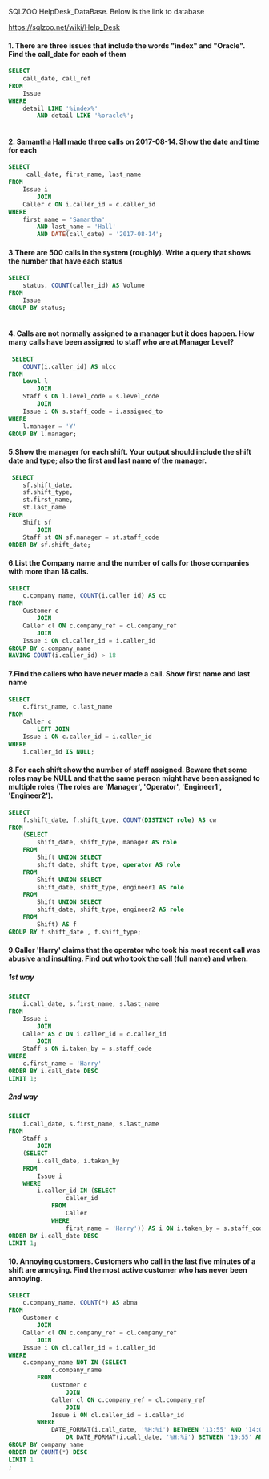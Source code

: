 SQLZOO HelpDesk_DataBase. Below is the link to database

https://sqlzoo.net/wiki/Help_Desk 



#### 1. There are three issues that include the words "index" and "Oracle". Find the call_date for each of them

```SQL
SELECT 
    call_date, call_ref
FROM
    Issue
WHERE
    detail LIKE '%index%'
        AND detail LIKE '%oracle%';
        
```

#### 2. Samantha Hall made three calls on 2017-08-14. Show the date and time for each

``` SQL
SELECT 
     call_date, first_name, last_name
FROM
    Issue i
        JOIN
    Caller c ON i.caller_id = c.caller_id
WHERE
    first_name = 'Samantha'
        AND last_name = 'Hall'
        AND DATE(call_date) = '2017-08-14';
```

#### 3.There are 500 calls in the system (roughly). Write a query that shows the number that have each status
``` SQL
SELECT 
    status, COUNT(caller_id) AS Volume
FROM
    Issue 
GROUP BY status;
 
```

#### 4. Calls are not normally assigned to a manager but it does happen. How many calls have been assigned to staff who are at Manager Level?
``` SQL
 SELECT 
    COUNT(i.caller_id) AS mlcc
FROM
    Level l
        JOIN
    Staff s ON l.level_code = s.level_code
        JOIN
    Issue i ON s.staff_code = i.assigned_to
WHERE
    l.manager = 'Y'
GROUP BY l.manager;
```
#### 5.Show the manager for each shift. Your output should include the shift date and type; also the first and last name of the manager.

``` SQL
 SELECT 
    sf.shift_date,
    sf.shift_type,
    st.first_name,
    st.last_name
FROM
    Shift sf
        JOIN
    Staff st ON sf.manager = st.staff_code
ORDER BY sf.shift_date;
```

#### 6.List the Company name and the number of calls for those companies with more than 18 calls.
``` SQL
SELECT 
    c.company_name, COUNT(i.caller_id) AS cc
FROM
    Customer c
        JOIN
    Caller cl ON c.company_ref = cl.company_ref
        JOIN
    Issue i ON cl.caller_id = i.caller_id
GROUP BY c.company_name
HAVING COUNT(i.caller_id) > 18
```
#### 7.Find the callers who have never made a call. Show first name and last name
``` SQL
SELECT 
    c.first_name, c.last_name
FROM
    Caller c
        LEFT JOIN
    Issue i ON c.caller_id = i.caller_id
WHERE
    i.caller_id IS NULL;
```

#### 8.For each shift show the number of staff assigned. Beware that some roles may be NULL and that the same person might have been assigned to multiple roles (The roles are 'Manager', 'Operator', 'Engineer1', 'Engineer2').

``` SQL
SELECT 
    f.shift_date, f.shift_type, COUNT(DISTINCT role) AS cw
FROM
    (SELECT 
        shift_date, shift_type, manager AS role
    FROM
        Shift UNION SELECT 
        shift_date, shift_type, operator AS role
    FROM
        Shift UNION SELECT 
        shift_date, shift_type, engineer1 AS role
    FROM
        Shift UNION SELECT 
        shift_date, shift_type, engineer2 AS role
    FROM
        Shift) AS f
GROUP BY f.shift_date , f.shift_type;
```
#### 9.Caller 'Harry' claims that the operator who took his most recent call was abusive and insulting. Find out who took the call (full name) and when.
##### 1st way
``` SQL
SELECT 
    i.call_date, s.first_name, s.last_name
FROM
    Issue i
        JOIN
    Caller AS c ON i.caller_id = c.caller_id
        JOIN
    Staff s ON i.taken_by = s.staff_code
WHERE
    c.first_name = 'Harry'
ORDER BY i.call_date DESC
LIMIT 1;
```
##### 2nd way 
```SQL
SELECT 
    i.call_date, s.first_name, s.last_name
FROM
    Staff s
        JOIN
    (SELECT 
        i.call_date, i.taken_by
    FROM
        Issue i
    WHERE
        i.caller_id IN (SELECT 
                caller_id
            FROM
                Caller
            WHERE
                first_name = 'Harry')) AS i ON i.taken_by = s.staff_code
ORDER BY i.call_date DESC
LIMIT 1;
```

#### 10. Annoying customers. Customers who call in the last five minutes of a shift are annoying. Find the most active customer who has never been annoying.


``` SQL
SELECT 
    c.company_name, COUNT(*) AS abna
FROM
    Customer c
        JOIN
    Caller cl ON c.company_ref = cl.company_ref
        JOIN
    Issue i ON cl.caller_id = i.caller_id
WHERE
    c.company_name NOT IN (SELECT 
            c.company_name
        FROM
            Customer c
                JOIN
            Caller cl ON c.company_ref = cl.company_ref
                JOIN
            Issue i ON cl.caller_id = i.caller_id
        WHERE
            DATE_FORMAT(i.call_date, '%H:%i') BETWEEN '13:55' AND '14:00'
                OR DATE_FORMAT(i.call_date, '%H:%i') BETWEEN '19:55' AND '20:00')
GROUP BY company_name
ORDER BY COUNT(*) DESC
LIMIT 1
;
```





